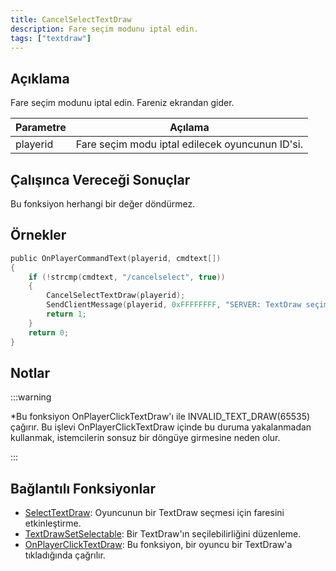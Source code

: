 ```yaml
---
title: CancelSelectTextDraw
description: Fare seçim modunu iptal edin.
tags: ["textdraw"]
---
```


## Açıklama

Fare seçim modunu iptal edin. Fareniz ekrandan gider.

| Parametre | Açılama                                                             |
| --------- | ------------------------------------------------------------------- |
| playerid  | Fare seçim modu iptal edilecek oyuncunun ID'si.                     |

## Çalışınca Vereceği Sonuçlar

Bu fonksiyon herhangi bir değer döndürmez.

## Örnekler

```c
public OnPlayerCommandText(playerid, cmdtext[])
{
    if (!strcmp(cmdtext, "/cancelselect", true))
    {
        CancelSelectTextDraw(playerid);
        SendClientMessage(playerid, 0xFFFFFFFF, "SERVER: TextDraw seçimi iptal edildi!");
        return 1;
    }
    return 0;
}
```

## Notlar

:::warning

\*Bu fonksiyon OnPlayerClickTextDraw'ı ile INVALID_TEXT_DRAW(65535) çağırır. Bu işlevi OnPlayerClickTextDraw içinde bu duruma yakalanmadan kullanmak, istemcilerin sonsuz bir döngüye girmesine neden olur.

:::

## Bağlantılı Fonksiyonlar

- [SelectTextDraw](SelectTextDraw): Oyuncunun bir TextDraw seçmesi için faresini etkinleştirme.
- [TextDrawSetSelectable](TextDrawSetSelectable): Bir TextDraw'ın seçilebilirliğini düzenleme.
- [OnPlayerClickTextDraw](../callbacks/OnPlayerClickTextDraw): Bu fonksiyon, bir oyuncu bir TextDraw'a tıkladığında çağrılır.
